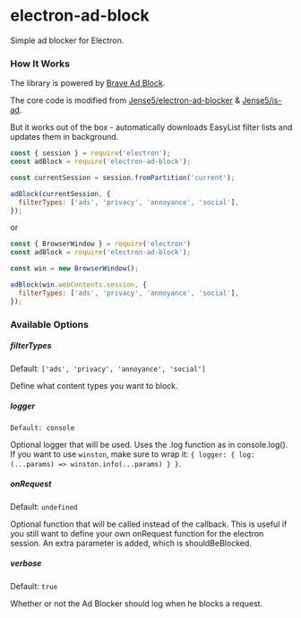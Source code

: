 # electron-ad-block
Simple ad blocker for Electron.

### How It Works
The library is powered by [Brave Ad Block](https://www.npmjs.com/package/ad-block).

The core code is modified from [Jense5/electron-ad-blocker](https://github.com/Jense5/electron-ad-blocker) & [Jense5/is-ad](https://github.com/Jense5/is-ad).

But it works out of the box - automatically downloads EasyList filter lists and updates them in background.

```js
const { session } = require('electron');
const adBlock = require('electron-ad-block');

const currentSession = session.fromPartition('current');

adBlock(currentSession, {
  filterTypes: ['ads', 'privacy', 'annoyance', 'social'],
});
```

or

```js
const { BrowserWindow } = require('electron')
const adBlock = require('electron-ad-block');

const win = new BrowserWindow();

adBlock(win.webContents.session, {
  filterTypes: ['ads', 'privacy', 'annoyance', 'social'],
});
```

### Available Options
##### filterTypes
Default: `['ads', 'privacy', 'annoyance', 'social']`

Define what content types you want to block.

##### logger
`Default: console`

Optional logger that will be used. Uses the .log function as in console.log(). If you want to use `winston`, make sure to wrap it: `{ logger: { log: (...params) => winston.info(...params) } }`.

##### onRequest
Default: `undefined`

Optional function that will be called instead of the callback. This is useful if you still want to define your own onRequest function for the electron session. An extra parameter is added, which is shouldBeBlocked.

##### verbose
Default: `true`

Whether or not the Ad Blocker should log when he blocks a request.
